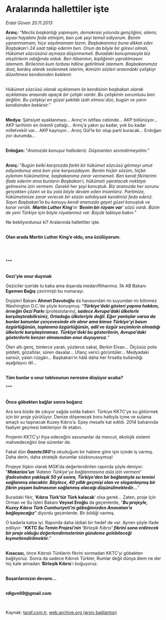 # Aralarında hallettiler işte

*Erdal Güven 20.11.2013*

<div class="yazi"><p><b>Arınç:</b> “<i>Meclis başkanlığı yapmışım, demokrasi yolunda gençliğimi, ailemi, siyasi hayatımı feda etmişim, ben çok şeyi temsil ediyorum. Benim yıpranmamam, hiçe sayılmamam lazım. Başbakanımız buna dikkat eder. Başbakan’ı 24 saat takip ederim ben. Onun da böyle bir görevi olmalı, Hükümet sözcüsünü açmaza düşürmemeli. Buradaki konuşmasıyla biz eleştirilerin odağında olduk. Ben itibarımın, kişiliğimin yıpratılmasını istemem. Birilerinin kum torbası hâline getirilmek istemem. Başbakanımıza dost, kardeş olarak seslenmek isterim, ikimizin sözleri arasındaki çelişkiyi düzeltmesi kendisinden beklenir.</i></p>
<p><i><br/>Hükümet sözcüsü olarak açıklamam ile kendisinin başbakan olarak açıklaması arasında apaçık bir çelişki vardır. Bu çelişkinin sorumlusu ben değilim. Bu çelişkiyi en güzel şekilde izah etmesi dün, bugün ve yarın kendisinden beklenir.</i>”<i></i></p>
<p><b><br/>Medya:</b> Şahsiyet ayaklanması... Arınç’ın istifası cebinde... AKP bölünüyor... AKP tarihinin en önemli çatlağı... Arınç’a yakın şu kadar, yok bu kadar milletvekili var... AKP kaynıyor... Arınç Gül’le bir olup parti kuracak... Erdoğan zor durumda...</p>
<p><b><br/>Erdoğan: </b>“<i>Aramızda konuşur hallederiz. Düşmanları sevindirmeyelim.</i>”</p>
<p><b><br/>Arınç: </b>“<i>Bugün belki karşınızda farklı bir hükümet sözcüsü görmeyi umut ediyordunuz ama ben yine karşınızdayım.</i><i> Benim hiçbir sözüm, hiçbir eylemim hükümetime, başbakanıma zarar vermemeli. Ben kendi fikirlerimi ifade ederim ama bunların Başbakan’ı, hükümeti yıpratacak noktaya gelmesine izin vermem. Gerekli her şeyi konuştuk. Biz aramızda her sorunu gerçekten çözen ve bu yola böyle devam eden insanlarız. Partimize, hükümetimize zarar verecek bir sözün sahibiysek kendimizi feda ederiz. Sayın Başbakan’la bu konuyu kendi aramızda gayet güzel konuştuk ve karar verdik. <b>Martin Luther King</b>’in ‘<b>Benim bir rüyam var</b>’ sözü vardı. Bizim de yeni Türkiye için böyle rüyalarımız var. Büyük tabloya bakın.</i>”</p>
<p>Ne bekliyordunuz ki? Aralarında hallettiler işte. </p>
<p><b><br/>Olan arada Martin Luther King’e oldu, ona üzülüyorum.</b></p>
<p>                                                                                                                                                                                 </p>
<p>***</p>
<p><b><br/>Gezi’yle onur duymak</b></p>
<p>Geziciler içeride tu kaka ama dışarıda medarıiftiharımız. İlk AB Bakanı <b>Egemen Bağış</b> çevirmişti bu numarayı.</p>
<p>Dışişleri Bakanı <b>Ahmet Davutoğlu</b> da havasından mı suyundan mı bilinmez Washington D.C.’de şöyle konuşmuş: “<b><i>Türkiye’deki gösteri yapma hakkını, örneğin Gezi Parkı</i> </b>(protestolarını<i>)<b>, sadece Avrupa’daki ülkelerle karşılaştırabilirsiniz, Ortadoğu ülkeleriyle değil. Eğer yanlışlar varsa da bunlar kanunlar çerçevesinde ele alınır ama kimse Türkiye’yi basın özgürlüğünün, toplanma özgürlüğünün, adil ve özgür seçimlerin olmadığı ülkelerle karşılaştıramaz. Türkiye’deki bu gösterilerin, Avrupa’daki gösterilerle benzer olmasından onur duyuyoruz.</b></i>”</p>
<p>Ölen altı genç, binlerce yaralı, yüzlerce sakat, Berkin Elvan... Ölçüsüz polis şiddeti, gözaltılar, süren davalar... Utanç verici görüntüler... Medyadaki sansür, yalan rüzgârı... Başbakan’ın hâlâ daha her fırsatta kullandığı aşağılayıcı dil... </p>
<p><b><br/>Tüm bunlar o onur tablosunun neresine düşüyor acaba?</b></p>
<p>***</p>
<p><b><br/>Önce göbekten bağlar sonra boğarız</b></p>
<p>Ara sıra bizde de çıkıyor sağda solda haberi. Türkiye KKTC’ye su götürmek için bir proje yürütüyor. Denize döşenecek boru hattıyla içme ve sulama amaçlı su taşınacak Kuzey Kıbrıs’a. Epey mesafe kat edildi. 2014 baharında faaliyet geçmesi bekleniyor ilk etabın.</p>
<p>Projenin KKTC’yi ihya edeceğini savunanlar da mevcut, ekolojik sistemi mahvedeceğini öne sürenler de.</p>
<p>Fakat dün <b><i>Gazete360</i></b>’ta okuduğum bir habere göre işin içinde iş varmış. Daha derin, daha stratejik durumlar sözkonusuymuş!</p>
<p>Projeye ilişkin olarak MGK’da değerlendirilen raporda şöyle deniyor: “<b><i>Makarios’un ‘</i></b><i>Adanın Türkiye’ye bağlanmasına</i><i> </i><i>asla izin vermem<b>’ ifadesinden yaklaşık 50 yıl sonra, Türkiye’den bir bağlantıyla su temini</b></i><b><i> </i></b><b><i>sağlanmış olacaktır. Böylece, 40 yıllık geçmişi olan ve sloganlaşmış bir fikrin yaşam bulmasının</i></b><b><i> </i></b><b><i>sağlanmış olacağı düşünülmektedir...</i></b>”</p>
<p>Buradaki fikir, ‘<b>Kıbrıs Türk’tür Türk kalacak</b>’ olsa gerek... Zaten, proje için Orman ve Su İşleri Bakanı <b>Veysel Eroğlu</b> da geçenlerde, “<b><i>Bu projeyle, Kuzey Kıbrıs Türk Cumhuriyeti’ni göbeğimizden Anavatan’a bağlayacağız</i></b>” diyordu geçenlerde. Bir bildiği varmış.</p>
<p>O kadarla kalsa iyi. Raporda daha iddialı bir hedef de var. Aynen şöyle ifade ediliyor: “<b><i>KKTC Su Temin Projesi’nin ‘</i></b><i>Birleşik Kıbrıs<b>’ fikrini sona erdirecek bir proje olduğu değerlendirmelerinin gündeme gelebileceği kıymetlendirilmektir.</b></i>”</p>
<p><b><br/>Kısacası,</b> önce Kıbrıslı Türklerin fikrini sormadan KKTC’yi göbekten bağlıyoruz. Sonra da sadece Kıbrıslı Türkler, Rumlar değil dünya âlem ne der hiç kale almadan ‘<b>Birleşik Kıbrıs</b>’ı boğuyoruz.</p>
<p><b><br/>Başarılarınızın devamı…</b> </p><b>
<p><br/>rdlgvn69@gmail.com</p>
<p></p></b> 
</div>

Kaynak: [taraf.com.tr](http://www.taraf.com.tr:80/erdal-guven/makale-aralarinda-hallettiler-iste.htm), [web.archive.org (arşiv bağlantısı)](http://web.archive.org/web/20131127054611/http://www.taraf.com.tr:80/erdal-guven/makale-aralarinda-hallettiler-iste.htm)
